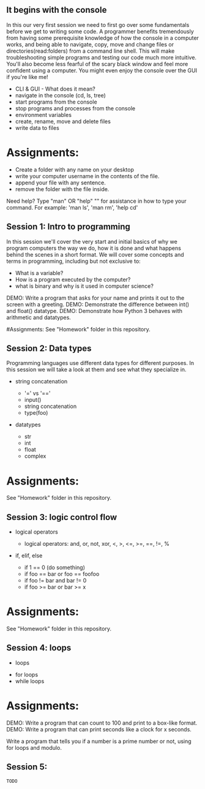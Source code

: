 
## It begins with the console

In this our very first session we need to first go over some fundamentals before
we get to writing some code. A programmer benefits tremendously from having some
prerequisite knowledge of how the console in a computer works, and being able to
navigate, copy, move and change files or directories(read:folders) from a
command line shell. This will make troubleshooting simple programs and testing
our code much more intuitive. You'll also become less fearful of the scary black
window and feel more confident using a computer. You might even enjoy the console
over the GUI if you're like me! 

* CLI & GUI - What does it mean?
* navigate in the console (cd, ls, tree)
* start programs from the console
* stop programs and processes from the console
* environment variables
* create, rename, move and delete files
* write data to files

# Assignments:

* Create a folder with any name on your desktop
* write your computer username in the contents of the file.
* append your file with any sentence.
* remove the folder with the file inside.

Need help? Type "man" OR "help" "<command>" for assistance in how to type your 
command. For example: 'man ls', 'man rm', 'help cd'

## Session 1: Intro to programming
	
In this session we'll cover the very start and initial basics of why we program
computers the way we do, how it is done and what happens behind the scenes in a
short format. We will cover some concepts and terms in programming, including but
not exclusive to: 
   
* What is a variable? 
* How is a program executed by the computer?
* what is binary and why is it used in computer science?

DEMO: Write a program that asks for your name and prints it out to the screen with a greeting.
DEMO: Demonstrate the difference between int() and float() datatype. 
DEMO: Demonstrate how Python 3 behaves with arithmetic and datatypes.


#Assignments:
See "Homework" folder in this repository.

## Session 2: Data types

Programming languages use different data types for different purposes.
In this session we will take a look at them and see what they specialize in.

* string concatenation
	- '=' vs '=='
	- input()
	- string concatenation
	- type(foo)

* datatypes
	- str
	- int
	- float
	- complex

# Assignments:
See "Homework" folder in this repository.

## Session 3: logic control flow

* logical operators
	- logical operators:
	and, or, not, xor, <, >, <=, >=, ==, !=, %

* if, elif, else
	- if 1 == 0 (do something)
	- if foo == bar or foo == foofoo
	- if foo != bar and bar != 0
	- if foo >= bar or bar >= x

# Assignments:
See "Homework" folder in this repository.

## Session 4: loops

* loops
- for loops
- while loops

# Assignments:

DEMO: Write a program that can count to 100 and print to a box-like format.
DEMO: Write a program that can print seconds like a clock for x seconds.

Write a program that tells you if a number is a prime number or not, using for loops and modulo.


## Session 5: 

	TODO